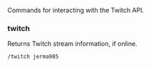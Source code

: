 Commands for interacting with the Twitch API.

### twitch
Returns Twitch stream information, if online.
```
/twitch jerma985
```